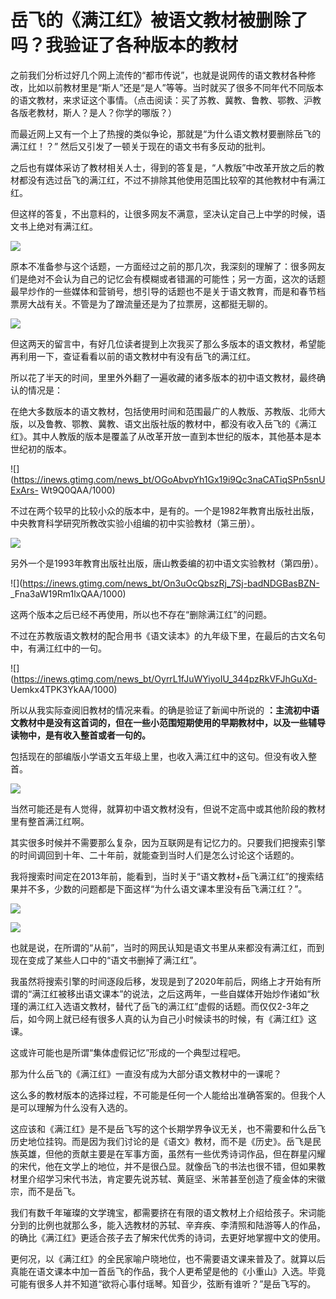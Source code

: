# 岳飞的《满江红》被语文教材被删除了吗？我验证了各种版本的教材

之前我们分析过好几个网上流传的“都市传说”，也就是说网传的语文教材各种修改，比如以前教材里是“斯人”还是“是人”等等。当时就买了很多不同年代不同版本的语文教材，来求证这个事情。（点击阅读：买了苏教、冀教、鲁教、鄂教、沪教各版老教材，斯人？是人？你学的哪版？）

而最近网上又有一个上了热搜的类似争论，那就是“为什么语文教材要删除岳飞的满江红！？” 然后又引发了一顿关于现在的语文书有多反动的批判。

之后也有媒体采访了教材相关人士，得到的答复是，“人教版”中改革开放之后的教材都没有选过岳飞的满江红，不过不排除其他使用范围比较窄的其他教材中有满江红。

但这样的答复，不出意料的，让很多网友不满意，坚决认定自己上中学的时候，语文书上绝对有满江红。

![](https://inews.gtimg.com/news_bt/OJLTdfxtFgQZSUelZZWeIJ-8SLaKYNZTnqgBUUqjZz9eMAA/1000)

原本不准备参与这个话题，一方面经过之前的那几次，我深刻的理解了：很多网友们是绝对不会认为自己的记忆会有模糊或者错漏的可能性；另一方面，这次的话题最早炒作的一些媒体和营销号，想引导的话题也不是关于语文教育，而是和春节档票房大战有关。不管是为了蹭流量还是为了拉票房，这都挺无聊的。

![](https://inews.gtimg.com/newsapp_bt/0/15636623387/1000)

但这两天的留言中，有好几位读者提到上次我买了那么多版本的语文教材，希望能再利用一下，查证看看以前的语文教材中有没有岳飞的满江红。

所以花了半天的时间，里里外外翻了一遍收藏的诸多版本的初中语文教材，最终确认的情况是：

在绝大多数版本的语文教材，包括使用时间和范围最广的人教版、苏教版、北师大版，以及鲁教、鄂教、冀教、语文出版社版的教材中，都没有收入岳飞的《满江红》。其中人教版的版本是覆盖了从改革开放一直到本世纪的版本，其他基本是本世纪初的版本。

![](https://inews.gtimg.com/news_bt/OGoAbvpYh1Gx19i9Qc3naCATiqSPn5snUExArs-
Wt9Q0QAA/1000)

不过在两个较早的比较小众的版本中，是有的。一个是1982年教育出版社出版，中央教育科学研究所教改实验小组编的初中实验教材（第三册）。

![](https://inews.gtimg.com/news_bt/OQH3ENUyf2PI-27rPCz2VVpaam1vbKwatzuraATxpIPYQAA/1000)

另外一个是1993年教育出版社出版，唐山教委编的初中语文实验教材（第四册）。

![](https://inews.gtimg.com/news_bt/On3uOcQbszRj_7Sj-badNDGBasBZN-
_Fna3aW19Rm1lxQAA/1000)

这两个版本之后已经不再使用，所以也不存在“删除满江红”的问题。

不过在苏教版语文教材的配合用书《语文读本》的九年级下里，在最后的古文名句中，有满江红中的一句。

![](https://inews.gtimg.com/news_bt/OyrrL1fJuWYiyoIU_344pzRkVFJhGuXd-
Uemkx4TPK3YkAA/1000)

所以从我实际查阅旧教材的情况来看。的确是验证了新闻中所说的
**：主流初中语文教材中是没有这首词的，但在一些小范围短期使用的早期教材中，以及一些辅导读物中，是有收入整首或者一句的。**

包括现在的部编版小学语文五年级上里，也收入满江红中的这句。但没有收入整首。

![](https://inews.gtimg.com/news_bt/OZA9xQ30cqItfplv8FYUmjRZd8KwToiqOjJ2OxKxI5BAUAA/1000)

当然可能还是有人觉得，就算初中语文教材没有，但说不定高中或其他阶段的教材里有整首满江红啊。

其实很多时候并不需要那么复杂，因为互联网是有记忆力的。只要我们把搜索引擎的时间调回到十年、二十年前，就能查到当时人们是怎么讨论这个话题的。

我将搜索时间定在2013年前，能看到，当时关于“语文教材+岳飞满江红”的搜索结果并不多，少数的问题都是下面这样“为什么语文课本里没有岳飞满江红？”。

![](https://inews.gtimg.com/news_bt/OITXGadmjKbobEIovxBsdbJoyUlwFHIck2ECAIXfqly1kAA/1000)

![](https://inews.gtimg.com/news_bt/OKdHfsFY3Orf8Mg3YrFk1RrzaE_T4B7hW2ypJNo7JSh68AA/1000)

也就是说，在所谓的“从前”，当时的网民认知是语文书里从来都没有满江红，而到现在变成了某些人口中的“语文书删掉了满江红”。

我虽然将搜索引擎的时间逐段后移，发现是到了2020年前后，网络上才开始有所谓的“满江红被移出语文课本”的说法，之后这两年，一些自媒体开始炒作诸如“秋瑾的满江红入选语文教材，替代了岳飞的满江红”虚假的话题。而仅仅2-3年之后，如今网上就已经有很多人真的认为自己小时候读书的时候，有《满江红》这课。

这或许可能也是所谓“集体虚假记忆”形成的一个典型过程吧。

那为什么岳飞的《满江红》一直没有成为大部分语文教材中的一课呢？

这么多的教材版本的选择过程，不可能是任何一个人能给出准确答案的。但我个人是可以理解为什么没有入选的。

这应该和《满江红》是不是岳飞写的这个长期学界争议无关，也不需要和什么岳飞历史地位挂钩。而是因为我们讨论的是《语文》教材，而不是《历史》。岳飞是民族英雄，但他的贡献主要是在军事方面，虽然有一些优秀诗词作品，但在群星闪耀的宋代，他在文学上的地位，并不是很凸显。就像岳飞的书法也很不错，但如果教材里介绍学习宋代书法，肯定要先说苏轼、黄庭坚、米芾甚至创造了瘦金体的宋徽宗，而不是岳飞。

我们有数千年璀璨的文学瑰宝，都需要挤在有限的语文教材上介绍给孩子。宋词能分到的比例也就那么多，能入选教材的苏轼、辛弃疾、李清照和陆游等人的作品，的确比《满江红》更适合孩子去了解宋代优秀的诗词，去更好地掌握中文的使用。

更何况，以《满江红》的全民家喻户晓地位，也不需要语文课来普及了。就算以后真能在语文课本中加一首岳飞的作品，我个人更希望是他的《小重山》入选。毕竟可能有很多人并不知道“欲将心事付瑶琴。知音少，弦断有谁听？”是岳飞写的。

